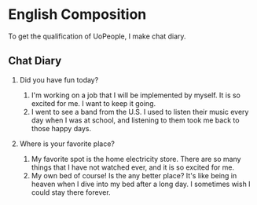 # English Composition

To get the qualification of UoPeople, I make chat diary.

## Chat Diary

1. Did you have fun today?
   1. I'm working on a job that I will be implemented by myself. It is so excited for me. I want to keep it going.
   2. I went to see a band from the U.S. I used to listen their music every day when I was at school, and listening to them took me back to those happy days.

2. Where is your favorite place?
   1. My favorite spot is the home electricity store. There are so many things that I have not watched ever, and it is so excited for me.
   2. My own bed of course! Is the any better place? It's like being in heaven when I dive into my bed after a long day. I sometimes wish I could stay there forever.
